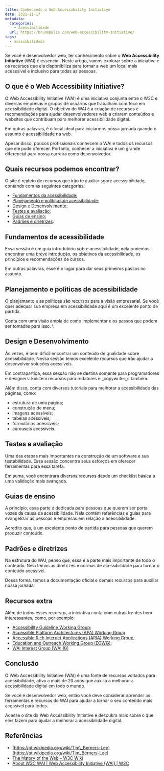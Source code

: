 ```yaml
---
title: Conhecendo o Web Accessibility Initiative
date: 2021-11-17
metadata:
  categories:
    - Acessibilidade
  url: https://brunopulis.com/web-accessibility-initiative/
tags:
  - acessibilidade
---
```

Se você é desenvolvedor web, ter conhecimento sobre o **Web Accessibility Initiative** (WAI) é essencial. Neste artigo, vamos explorar sobre a iniciativa e os recursos que ela disponibiliza para tornar a web um local mais acesssível e inclusivo para todas as pessoas.

## O que é o Web Accessibility Initiative?

O Web Accessibility Initiative (WAI) é uma iniciativa conjunta entre o W3C e diversas empresas e grupos de usuários que trabalham com foco em acessibilidade digital. O objetivo do WAI é a criação de recursos e recomendações para ajudar desenvolvedores web a criarem conteúdos e websites que contribuam para melhorar acessibilidade digital.

Em outras palavras, é o local ideal para iniciarmos nossa jornada quando o assunto é acessibilidade na web.

Apesar disso, poucos profissionais conhecem o WAI e todos os recursos que ele pode oferecer. Portanto, conhecer a iniciativa é um grande diferencial para nossa carreira como desenvolvedor.

## Quais recursos podemos encontrar?

O site é repleto de recursos que irão te auxiliar sobre acesssibilidade, contando com as seguintes categorias:

-   [Fundamentos da acessibilidade](https://www.w3.org/WAI/fundamentals/);
-   [Planejamento e políticas de acessibilidade](https://www.w3.org/WAI/planning/);
-   [Design e Desenvolvimento](https://www.w3.org/WAI/design-develop/);
-   [Testes e avaliação](https://www.w3.org/WAI/test-evaluate/);
-   [Guias de ensino](https://www.w3.org/WAI/teach-advocate/);
-   [Padrões e diretrizes](https://www.w3.org/WAI/standards-guidelines/).

## Fundamentos de acessibilidade

Essa sessão é um guia introdutório sobre acessibilidade, nela podemos encontrar uma breve introdução, os objetivos da acessibilidade, os princípios e recomendações de cursos.

Em outras palavras, esse é o lugar para dar seus primeiros passos no assunto.

## Planejamento e políticas de acessibilidade

O planjemanto e as políticas são recursos para a visão empresarial. Se você quer adequar sua empresa em acessibilidade aqui é um excelente ponto de partida.

Conta com uma visão ampla de como implementar e os passos que podem ser tomadas para isso. \\

## Design e Desenvolvimento

Às vezes, é bem difícil encontrar um conteúdo de qualidade sobre acessibilidade. Nessa sessão temos excelente recursos que irão ajudar a desenvolver soluções acessíveis.

Em contrapartida, essa sessão não se destina somente para programadores e designers. Existem recursos para redatores e _copywriter_s também.

Além disso, conta com diversos tutoriais para melhorar a acessibilidade das páginas, como:

-   estrutura de uma página;
-   construção de menu;
-   imagens acessíveis;
-   tabelas acessíveis;
-   formulários acessíveis;
-   carousels acessíveis.

## Testes e avaliação

Uma das etapas mais importantes na construção de um software e sua testabilidade. Essa sessão concentra seus esforços em oferecer ferramentas para essa tarefa.

Em suma, você encontrará diversos recursos desde um checklist básica a uma validação mais avançada.

## Guias de ensino

A princípio, essa parte é dedicada para pessoas que querem ser porta vozes da causa da acessibilidade. Nela contém referências e guias para evangelizar as pessoas e empresas em relação a acessibilidade.

Acredito que, é um excelente ponto de partida para pessoas que querem produzir conteúdo.

## Padrões e diretrizes

Na estrutura do WAI, penso que, essa é a parte mais importante de todo o conteúdo. Nela temos as diretrizes e normas de acessibilidade para tornar o conteúdo acessível.

Dessa forma, temos a documentação oficial e demais recursos para auxiliar nossa jornada.

## Recursos extra

Além de todos esses recursos, a iniciativa conta com outras frentes bem interessantes, como, por exemplo:

-   [Accessibility Guideline Working Group](https://www.w3.org/WAI/GL/);
-   [Accessible Platform Architectures (APA) Working Group](https://www.w3.org/WAI/APA/)
-   [Accessible Rich Internet Applications (ARIA) Working Group](https://www.w3.org/WAI/ARIA/);
-   [Education and Outreach Working Group (EOWG)](https://www.w3.org/WAI/about/groups/eowg/);
-   [WAI Interest Group (WAI IG)](https://www.w3.org/WAI/about/groups/waiig/)

## Conclusão

O Web Accessibility Initiative (WAI) é uma fonte de recursos voltados para acessibilidade, ativo a mais de 20 anos que auxilia a melhorar a acessibilidade digital em todo o mundo.

Se você é desenvolvedor web, então você deve considerar aprender as ferramentas e recursos do WAI para ajudar a tornar o seu conteúdo mais acessível para todos.

Acesse o site da Web Accessibility Initiative e descubra mais sobre o que eles fazem para ajudar a melhorar a acessibilidade digital.

## Referências

-   [https://pt.wikipedia.org/wiki/Tim\_Berners-Lee](https://pt.wikipedia.org/wiki/Tim_Berners-Lee)
-   [The history of the Web – W3C Wiki](https://www.w3.org/wiki/The_history_of_the_Web#The_creation_of_World_Wide_Web)
-   [About W3C WAI | Web Accessibility Initiative (WAI) | W3C](https://www.w3.org/WAI/about/)